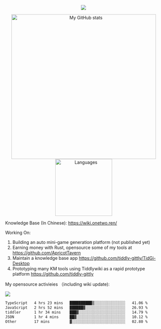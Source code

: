<a href="https://github.com/linonetwo">
    <p align="center">
        <img src="https://github-profile-trophy.vercel.app/?username=linonetwo&column=7&theme=onedark"/>
    </p>
</a>
<a align="center" href="https://github.com/linonetwo">
  <p align="center">
    <img src="https://github-readme-stats.vercel.app/api?username=linonetwo&show_icons=true&count_private=true" alt="My GitHub stats" width="465"/>
    <img src="https://github-readme-stats.vercel.app/api/top-langs/?username=linonetwo&layout=compact&langs_count=10" alt="Languages" height="183">
  </p>
</a>

Knowledge Base (In Chinese): https://wiki.onetwo.ren/

Working On: 

1. Building an auto mini-game generation platform (not published yet)
1. Earning money with Rust, opensource some of my tools at https://github.com/ApricotTavern
1. Maintain a knowledge base app https://github.com/tiddly-gittly/TidGi-Desktop
1. Prototyping many KM tools using Tiddlywiki as a rapid prototype platform https://github.com/tiddly-gittly

My opensource activieies （including wiki update):

![](https://visitor-badge.glitch.me/badge?page_id=linonetwo.linonetwo)

<!--START_SECTION:waka-->

```txt
TypeScript   4 hrs 23 mins   ██████████▒░░░░░░░░░░░░░░   41.06 %
JavaScript   2 hrs 52 mins   ██████▓░░░░░░░░░░░░░░░░░░   26.93 %
tiddler      1 hr 34 mins    ███▓░░░░░░░░░░░░░░░░░░░░░   14.79 %
JSON         1 hr 4 mins     ██▓░░░░░░░░░░░░░░░░░░░░░░   10.12 %
Other        17 mins         ▓░░░░░░░░░░░░░░░░░░░░░░░░   02.80 %
```

<!--END_SECTION:waka-->
